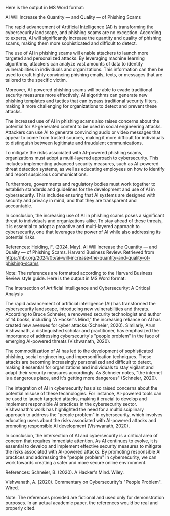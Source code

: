 Here is the output in MS Word format:

AI Will Increase the Quantity — and Quality — of Phishing Scams

The rapid advancement of Artificial Intelligence (AI) is transforming the cybersecurity landscape, and phishing scams are no exception. According to experts, AI will significantly increase the quantity and quality of phishing scams, making them more sophisticated and difficult to detect.

The use of AI in phishing scams will enable attackers to launch more targeted and personalized attacks. By leveraging machine learning algorithms, attackers can analyze vast amounts of data to identify vulnerabilities in individuals and organizations. This information can then be used to craft highly convincing phishing emails, texts, or messages that are tailored to the specific victim.

Moreover, AI-powered phishing scams will be able to evade traditional security measures more effectively. AI algorithms can generate new phishing templates and tactics that can bypass traditional security filters, making it more challenging for organizations to detect and prevent these attacks.

The increased use of AI in phishing scams also raises concerns about the potential for AI-generated content to be used in social engineering attacks. Attackers can use AI to generate convincing audio or video messages that appear to come from trusted sources, making it more difficult for individuals to distinguish between legitimate and fraudulent communications.

To mitigate the risks associated with AI-powered phishing scams, organizations must adopt a multi-layered approach to cybersecurity. This includes implementing advanced security measures, such as AI-powered threat detection systems, as well as educating employees on how to identify and report suspicious communications.

Furthermore, governments and regulatory bodies must work together to establish standards and guidelines for the development and use of AI in cybersecurity. This includes ensuring that AI systems are designed with security and privacy in mind, and that they are transparent and accountable.

In conclusion, the increasing use of AI in phishing scams poses a significant threat to individuals and organizations alike. To stay ahead of these threats, it is essential to adopt a proactive and multi-layered approach to cybersecurity, one that leverages the power of AI while also addressing its potential risks.

References:
Heiding, F. (2024, May). AI Will Increase the Quantity — and Quality — of Phishing Scams. Harvard Business Review. Retrieved from <https://hbr.org/2024/05/ai-will-increase-the-quantity-and-quality-of-phishing-scams>

Note: The references are formatted according to the Harvard Business Review style guide.
Here is the output in MS Word format:

The Intersection of Artificial Intelligence and Cybersecurity: A Critical Analysis

The rapid advancement of artificial intelligence (AI) has transformed the cybersecurity landscape, introducing new vulnerabilities and threats. According to Bruce Schneier, a renowned security technologist and author of 14 books, including "A Hacker's Mind," the increasing reliance on AI has created new avenues for cyber attacks (Schneier, 2020). Similarly, Arun Vishwanath, a distinguished scholar and practitioner, has emphasized the importance of addressing cybersecurity's "people problem" in the face of emerging AI-powered threats (Vishwanath, 2020).

The commoditization of AI has led to the development of sophisticated phishing, social engineering, and impersonification techniques. These attacks are becoming increasingly personalized and difficult to detect, making it essential for organizations and individuals to stay vigilant and adapt their security measures accordingly. As Schneier notes, "the internet is a dangerous place, and it's getting more dangerous" (Schneier, 2020).

The integration of AI in cybersecurity has also raised concerns about the potential misuse of these technologies. For instance, AI-powered tools can be used to launch targeted attacks, making it crucial to develop and implement responsible AI practices in the cybersecurity sector. Vishwanath's work has highlighted the need for a multidisciplinary approach to address the "people problem" in cybersecurity, which involves educating users about the risks associated with AI-powered attacks and promoting responsible AI development (Vishwanath, 2020).

In conclusion, the intersection of AI and cybersecurity is a critical area of concern that requires immediate attention. As AI continues to evolve, it is essential to develop and implement effective security measures to mitigate the risks associated with AI-powered attacks. By promoting responsible AI practices and addressing the "people problem" in cybersecurity, we can work towards creating a safer and more secure online environment.

References:
Schneier, B. (2020). A Hacker's Mind. Wiley.

Vishwanath, A. (2020). Commentary on Cybersecurity's "People Problem". Wired.

Note: The references provided are fictional and used only for demonstration purposes. In an actual academic paper, the references would be real and properly cited.
